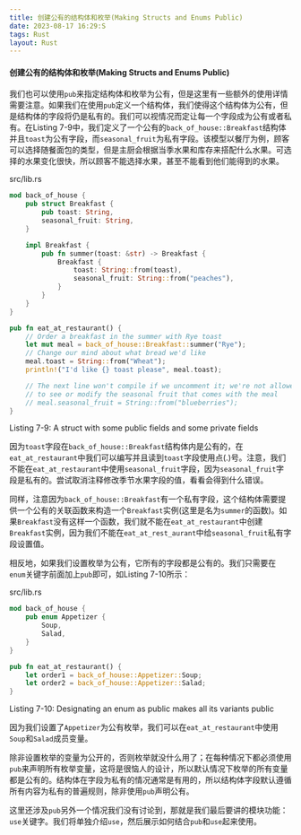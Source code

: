 ```yaml
---
title: 创建公有的结构体和枚举(Making Structs and Enums Public)
date: 2023-08-17 16:29:S
tags: Rust
layout: Rust
---
```

#### 创建公有的结构体和枚举(Making Structs and Enums Public)

我们也可以使用`pub`来指定结构体和枚举为公有，但是这里有一些额外的使用详情需要注意。如果我们在使用`pub`定义一个结构体，我们使得这个结构体为公有，但是结构体的字段将仍是私有的。我们可以视情况而定让每一个字段成为公有或者私有。在Listing 7-9中，我们定义了一个公有的`back_of_house::Breakfast`结构体并且`toast`为公有字段，而`seasonal_fruit`为私有字段。该模型以餐厅为例，顾客可以选择随餐面包的类型，但是主厨会根据当季水果和库存来搭配什么水果。可选择的水果变化很快，所以顾客不能选择水果，甚至不能看到他们能得到的水果。

src/lib.rs

```rust
mod back_of_house {
    pub struct Breakfast {
        pub toast: String,
        seasonal_fruit: String,
    }

    impl Breakfast {
        pub fn summer(toast: &str) -> Breakfast {
            Breakfast {
                toast: String::from(toast),
                seasonal_fruit: String::from("peaches"),
            }
        }
    }
}

pub fn eat_at_restaurant() {
    // Order a breakfast in the summer with Rye toast
    let mut meal = back_of_house::Breakfast::summer("Rye");
    // Change our mind about what bread we'd like
    meal.toast = String::from("Wheat");
    println!("I'd like {} toast please", meal.toast);

    // The next line won't compile if we uncomment it; we're not allowed
    // to see or modify the seasonal fruit that comes with the meal
    // meal.seasonal_fruit = String::from("blueberries");
}
```

Listing 7-9: A struct with some public fields and some private fields

因为`toast`字段在`back_of_house::Breakfast`结构体内是公有的，在`eat_at_restaurant`中我们可以编写并且读到`toast`字段使用点(.)号。注意，我们不能在`eat_at_restaurant`中使用`seasonal_fruit`字段，因为`seasonal_fruit`字段是私有的。尝试取消注释修改季节水果字段的值，看看会得到什么错误。

同样，注意因为`back_of_house::Breakfast`有一个私有字段，这个结构体需要提供一个公有的关联函数来构造一个`Breakfast`实例(这里是名为`summer`的函数)。如果`Breakfast`没有这样一个函数，我们就不能在`eat_at_restaurant`中创建`Breakfast`实例，因为我们不能在`eat_at_rest_aurant`中给`seasonal_fruit`私有字段设置值。

相反地，如果我们设置枚举为公有，它所有的字段都是公有的。我们只需要在`enum`关键字前面加上`pub`即可，如Listing 7-10所示：

src/lib.rs

```rust
mod back_of_house {
    pub enum Appetizer {
        Soup,
        Salad,
    }
}

pub fn eat_at_restaurant() {
    let order1 = back_of_house::Appetizer::Soup;
    let order2 = back_of_house::Appetizer::Salad;
}
```

Listing 7-10: Designating an enum as public makes all its variants public

因为我们设置了`Appetizer`为公有枚举，我们可以在`eat_at_restaurant`中使用`Soup`和`Salad`成员变量。

除非设置枚举的变量为公开的，否则枚举就没什么用了；在每种情况下都必须使用`pub`来声明所有枚举变量，这将是很恼人的设计，所以默认情况下枚举的所有变量都是公有的。结构体在字段为私有的情况通常是有用的，所以结构体字段默认遵循所有内容为私有的普遍规则，除非使用`pub`声明公有。

这里还涉及`pub`另外一个情况我们没有讨论到，那就是我们最后要讲的模块功能：`use`关键字。我们将单独介绍`use`，然后展示如何结合`pub`和`use`起来使用。
